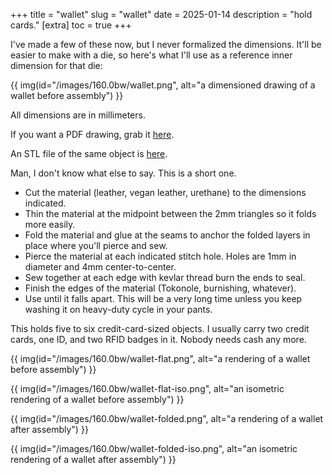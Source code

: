 +++
title = "wallet"
slug = "wallet"
date = 2025-01-14
description = "hold cards."
[extra]
  toc = true
+++

I've made a few of these now, but I never formalized the dimensions. It'll be easier to make with a die, so here's what I'll use as a reference inner dimension for that die:

{{ img(id="/images/160.0bw/wallet.png", alt="a dimensioned drawing of a wallet before assembly") }}

All dimensions are in millimeters.

If you want a PDF drawing, grab it [here](https://nnix.com/images/160.0bw/wallet.pdf).

An STL file of the same object is [here](https://nnix.com/images/160.0bw/wallet.STL).

Man, I don't know what else to say. This is a short one.

* Cut the material (leather, vegan leather, urethane) to the dimensions indicated.
* Thin the material at the midpoint between the 2mm triangles so it folds more easily.
* Fold the material and glue at the seams to anchor the folded layers in place where you'll pierce and sew.
* Pierce the material at each indicated stitch hole. Holes are 1mm in diameter and 4mm center-to-center.
* Sew together at each edge with kevlar thread burn the ends to seal.
* Finish the edges of the material (Tokonole, burnishing, whatever).
* Use until it falls apart. This will be a very long time unless you keep washing it on heavy-duty cycle in your pants.

This holds five to six credit-card-sized objects. I usually carry two credit cards, one ID, and two RFID badges in it. Nobody needs cash any more.

{{ img(id="/images/160.0bw/wallet-flat.png", alt="a rendering of a wallet before assembly") }}

{{ img(id="/images/160.0bw/wallet-flat-iso.png", alt="an isometric rendering of a wallet before assembly") }}

{{ img(id="/images/160.0bw/wallet-folded.png", alt="a rendering of a wallet after assembly") }}

{{ img(id="/images/160.0bw/wallet-folded-iso.png", alt="an isometric rendering of a wallet after assembly") }}